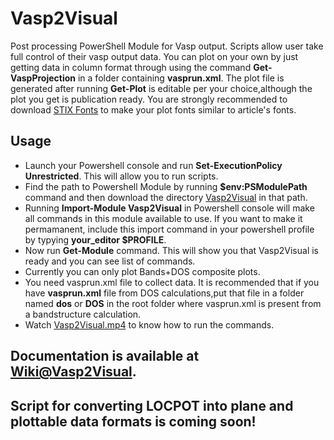 # Vasp2Visual
Post processing PowerShell Module for Vasp output. Scripts allow user take full control of their vasp output data. You can plot on your own by just getting data in column format through using the command **Get-VaspProjection** in a folder containing **vasprun.xml**. The plot file is generated after running **Get-Plot** is editable per your choice,although the plot you get is publication ready. You are strongly recommended to download [STIX Fonts](https://www.stixfonts.org/) to make your plot fonts similar to article's fonts. 
## Usage
- Launch your Powershell console and run **Set-ExecutionPolicy Unrestricted**. This will allow you to run scripts.
- Find the path to Powershell Module by running **$env:PSModulePath** command and then download the directory [Vasp2Visual](Vasp2Visual) in that path.
- Running **Import-Module Vasp2Visual** in Powershell console will make all commands in this module available to use. If you want to make it permamanent, include this import command in your powershell profile by typying **your_editor $PROFILE**.
- Now run **Get-Module** command. This will show you that Vasp2Visual is ready and you can see list of commands.
- Currently you can only plot Bands+DOS composite plots. 
- You need vasprun.xml file to collect data. It is recommended that if you have **vasprun.xml** file from DOS calculations,put that file in a folder named **dos** or **DOS** in the root folder where vasprun.xml is present from a bandstructure calculation.
- Watch [Vasp2Visual.mp4](Vasp2Visual.mp4) to know how to run the commands.
## Documentation is available at [Wiki@Vasp2Visual](https://github.com/massgh/Vasp2Visual/wiki). 

## Script for converting LOCPOT into plane and plottable data formats is coming soon!

